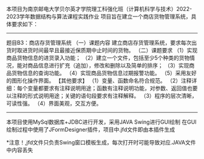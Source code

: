 本项目为南京邮电大学贝尔英才学院理工科强化班（计算机科学与技术）2022-2023学年数据结构与算法课程实践作业
项目旨在建立一个商店货物管理系统，具体要求如下：
*************************************
题目B3：商店存货管理系统
（一）课题内容
建立商店存货管理系统，要求每次出货时取进货时间最早且最接近保质期中止时间的货物。
（二）课题要求
（1）实现商品货物信息的进货录入功能；
（2）建立一个文件，包括至少5个种类的货物情况，能对商品信息进行扩充（追加），修改和删除以及简单的排序；
（3）实现商品货物信息的查询功能。
（4）实现商品货物信息过期报警功能。
（5）采用友好的图形化操作界面。
【其他要求】
（1）变量、函数命名符合规范。
（2）注释详细：每个变量都要求有注释说明用途；函数有注释说明功能，对参数、返回值也要以注释的形式说明用途；关键的语句段要求有注释解释。
（3）程序的层次清晰，可读性强。
（4）界面美观，交互方便。
*************************************
本项目使用MySql数据库+JDBC进行开发，采用JAVA Swing进行GUI绘制
在GUI绘制过程中使用了JFormDesigner插件，项目中.jfd文件即由本插件生成

*注意！,jfd文件只负责Swing窗口模板生成，每次打开时可能导致对应.JAVA文件中内容丢失
